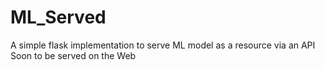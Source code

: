 # ML_Served
A simple flask implementation to serve ML model as a resource via an API
Soon to be served on the Web
